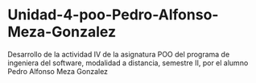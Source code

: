 # Unidad-4-poo-Pedro-Alfonso-Meza-Gonzalez
Desarrollo de la actividad IV de la asignatura POO del programa de ingeniera del software, modalidad a distancia, semestre II, por el alumno Pedro Alfonso Meza Gonzalez
